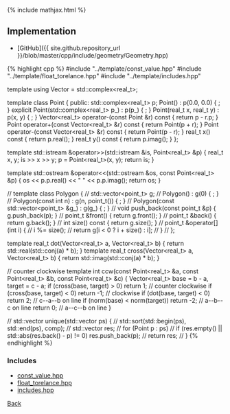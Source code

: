 {% include mathjax.html %}



## Implementation

- [GitHub]({{ site.github.repository_url }}/blob/master/cpp/include/geometry/Geometry.hpp)

{% highlight cpp %}
#include "../template/const_value.hpp"
#include "../template/float_torelance.hpp"
#include "../template/includes.hpp"

template <typename real_t> using Vector = std::complex<real_t>;

template <typename real_t> class Point {
public:
  std::complex<real_t> p;
  Point() : p(0.0, 0.0) { ; }
  explicit Point(std::complex<real_t> p_) : p(p_) { ; }
  Point(real_t x, real_t y) : p(x, y) { ; }
  Vector<real_t> operator-(const Point &r) const { return p - r.p; }
  Point operator+(const Vector<real_t> &r) const { return Point(p + r); }
  Point operator-(const Vector<real_t> &r) const { return Point(p - r); }
  real_t x() const { return p.real(); }
  real_t y() const { return p.imag(); }
};

template <typename real_t>
std::istream &operator>>(std::istream &is, Point<real_t> &p) {
  real_t x, y;
  is >> x >> y;
  p = Point<real_t>(x, y);
  return is;
}

template <typename real_t>
std::ostream &operator<<(std::ostream &os, const Point<real_t> &p) {
  os << p.p.real() << " " << p.p.imag();
  return os;
}

// template <typename point_t> class Polygon {
//   std::vector<point_t> g;
//   Polygon() : g(0) { ; }
//   Polygon(const int n) : g(n, point_t()) { ; }
//   Polygon(const std::vector<point_t> &g_) : g(g_) { ; }
//   void push_back(const point_t &p) { g.push_back(p); }
//   point_t &front() { return g.front(); }
//   point_t &back() { return g.back(); }
//   int size() const { return g.size(); }
//   point_t &operator[](int i) {
//     i %= size();
//     return g[i < 0 ? i + size() : i];
//   }
// };

template <typename real_t> real_t dot(Vector<real_t> a, Vector<real_t> b) {
  return std::real(std::conj(a) * b);
}
template <typename real_t> real_t cross(Vector<real_t> a, Vector<real_t> b) {
  return std::imag(std::conj(a) * b);
}

// counter clockwise
template <typename real_t>
int ccw(const Point<real_t> &a, const Point<real_t> &b,
        const Point<real_t> &c) {
  Vector<real_t> base = b - a, target = c - a;
  if (cross(base, target) > 0) return 1;     // counter clockwise
  if (cross(base, target) < 0) return -1;    // clockwise
  if (dot(base, target) < 0) return 2;       // c--a--b on line
  if (norm(base) < norm(target)) return -2;  // a--b--c on line
  return 0;                                  // a--c--b on line
}

// std::vector<Point> unique(std::vector<Point> ps) {
//   std::sort(std::begin(ps), std::end(ps), comp);
//   std::vector<Point> res;
//   for (Point p : ps)
//     if (res.empty() || std::abs(res.back() - p) != 0) res.push_back(p);
//   return res;
// }
{% endhighlight %}

### Includes

- [const_value.hpp](../template/const_value)
- [float_torelance.hpp](../template/float_torelance)
- [includes.hpp](../template/includes)

[Back](../..)
